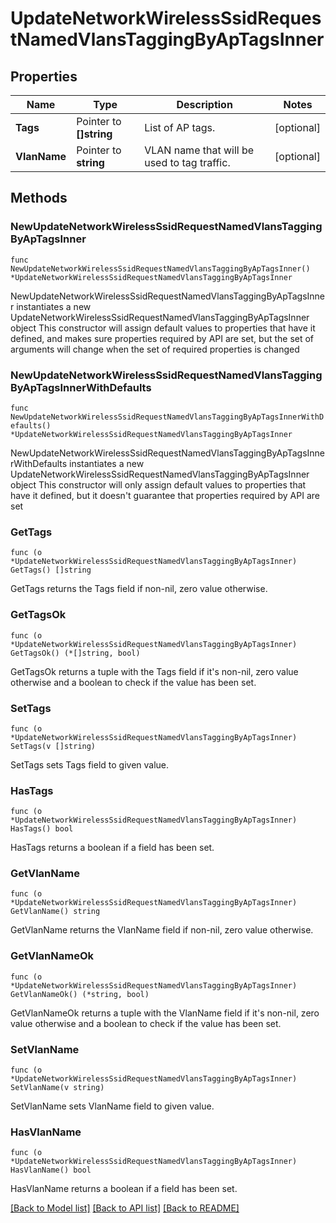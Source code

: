 # UpdateNetworkWirelessSsidRequestNamedVlansTaggingByApTagsInner

## Properties

Name | Type | Description | Notes
------------ | ------------- | ------------- | -------------
**Tags** | Pointer to **[]string** | List of AP tags. | [optional] 
**VlanName** | Pointer to **string** | VLAN name that will be used to tag traffic. | [optional] 

## Methods

### NewUpdateNetworkWirelessSsidRequestNamedVlansTaggingByApTagsInner

`func NewUpdateNetworkWirelessSsidRequestNamedVlansTaggingByApTagsInner() *UpdateNetworkWirelessSsidRequestNamedVlansTaggingByApTagsInner`

NewUpdateNetworkWirelessSsidRequestNamedVlansTaggingByApTagsInner instantiates a new UpdateNetworkWirelessSsidRequestNamedVlansTaggingByApTagsInner object
This constructor will assign default values to properties that have it defined,
and makes sure properties required by API are set, but the set of arguments
will change when the set of required properties is changed

### NewUpdateNetworkWirelessSsidRequestNamedVlansTaggingByApTagsInnerWithDefaults

`func NewUpdateNetworkWirelessSsidRequestNamedVlansTaggingByApTagsInnerWithDefaults() *UpdateNetworkWirelessSsidRequestNamedVlansTaggingByApTagsInner`

NewUpdateNetworkWirelessSsidRequestNamedVlansTaggingByApTagsInnerWithDefaults instantiates a new UpdateNetworkWirelessSsidRequestNamedVlansTaggingByApTagsInner object
This constructor will only assign default values to properties that have it defined,
but it doesn't guarantee that properties required by API are set

### GetTags

`func (o *UpdateNetworkWirelessSsidRequestNamedVlansTaggingByApTagsInner) GetTags() []string`

GetTags returns the Tags field if non-nil, zero value otherwise.

### GetTagsOk

`func (o *UpdateNetworkWirelessSsidRequestNamedVlansTaggingByApTagsInner) GetTagsOk() (*[]string, bool)`

GetTagsOk returns a tuple with the Tags field if it's non-nil, zero value otherwise
and a boolean to check if the value has been set.

### SetTags

`func (o *UpdateNetworkWirelessSsidRequestNamedVlansTaggingByApTagsInner) SetTags(v []string)`

SetTags sets Tags field to given value.

### HasTags

`func (o *UpdateNetworkWirelessSsidRequestNamedVlansTaggingByApTagsInner) HasTags() bool`

HasTags returns a boolean if a field has been set.

### GetVlanName

`func (o *UpdateNetworkWirelessSsidRequestNamedVlansTaggingByApTagsInner) GetVlanName() string`

GetVlanName returns the VlanName field if non-nil, zero value otherwise.

### GetVlanNameOk

`func (o *UpdateNetworkWirelessSsidRequestNamedVlansTaggingByApTagsInner) GetVlanNameOk() (*string, bool)`

GetVlanNameOk returns a tuple with the VlanName field if it's non-nil, zero value otherwise
and a boolean to check if the value has been set.

### SetVlanName

`func (o *UpdateNetworkWirelessSsidRequestNamedVlansTaggingByApTagsInner) SetVlanName(v string)`

SetVlanName sets VlanName field to given value.

### HasVlanName

`func (o *UpdateNetworkWirelessSsidRequestNamedVlansTaggingByApTagsInner) HasVlanName() bool`

HasVlanName returns a boolean if a field has been set.


[[Back to Model list]](../README.md#documentation-for-models) [[Back to API list]](../README.md#documentation-for-api-endpoints) [[Back to README]](../README.md)


